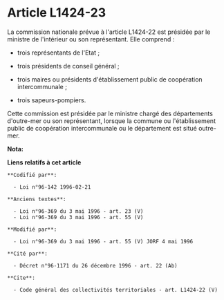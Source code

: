 # Article L1424-23

La commission nationale prévue à l'article L1424-22 est présidée par le ministre de l'intérieur ou son représentant. Elle
comprend :

- trois représentants de l'Etat ;

- trois présidents de conseil général ;

- trois maires ou présidents d'établissement public de coopération intercommunale ;

- trois sapeurs-pompiers. 

Cette commission est présidée par le ministre chargé des départements d'outre-mer ou son représentant, lorsque la commune ou
l'établissement public de coopération intercommunale ou le département est situé outre-mer.

**Nota:**



**Liens relatifs à cet article**

	**Codifié par**:

	  - Loi n°96-142 1996-02-21

	**Anciens textes**:

	  - Loi n°96-369 du 3 mai 1996 - art. 23 (V)
	  - Loi n°96-369 du 3 mai 1996 - art. 55 (V)

	**Modifié par**:

	  - Loi n°96-369 du 3 mai 1996 - art. 55 (V) JORF 4 mai 1996

	**Cité par**:

	  - Décret n°96-1171 du 26 décembre 1996 - art. 22 (Ab)

	**Cite**:

	  - Code général des collectivités territoriales - art. L1424-22 (V)
